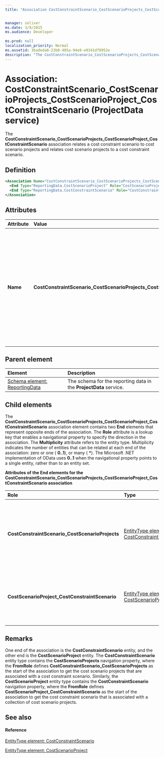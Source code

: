 ```yaml
---
title: "Association CostConstraintScenario_CostScenarioProjects_CostScenarioProject_CostConstraintScenario (ProjectData service)"

 
manager: soliver
ms.date: 3/9/2015
ms.audience: Developer
 
ms.prod: null
localization_priority: Normal
ms.assetid: 3badeda8-23b0-405a-94e8-e9341df8952e
description: "The CostConstraintScenario_CostScenarioProjects_CostScenarioProject_CostConstraintScenario association relates a cost constraint scenario to cost scenario projects and relates cost scenario projects to a cost constraint scenario."
---
```


# Association: CostConstraintScenario_CostScenarioProjects_CostScenarioProject_CostConstraintScenario (ProjectData service)

The **CostConstraintScenario_CostScenarioProjects_CostScenarioProject_CostConstraintScenario** association relates a cost constraint scenario to cost scenario projects and relates cost scenario projects to a cost constraint scenario. 
  
## Definition

```XML
<Association Name="CostConstraintScenario_CostScenarioProjects_CostScenarioProject_CostConstraintScenario">
  <End Type="ReportingData.CostScenarioProject" Role="CostScenarioProject_CostConstraintScenario" Multiplicity="*" />
  <End Type="ReportingData.CostConstraintScenario" Role="CostConstraintScenario_CostScenarioProjects" Multiplicity="0..1" />
</Association>
```

## Attributes

|**Attribute**|**Value**|**Description**|
|:-----|:-----|:-----|
|**Name** <br/> |**CostConstraintScenario_CostScenarioProjects_CostScenarioProject_CostConstraintScenario** <br/> |Identifies the entity types and the navigation properties that form the two-way association for cost constrainst scenarios and cost scenario projects.In the first half of the name, **CostConstraintScenario** is the entity type and **CostScenarioProjects** is the navigation property. In the second half of the name, **CostScenarioProject** is the entity type and **CostConstraintScenario** is the navigation property.  <br/> |
   
## Parent element

|**Element**|**Description**|
|:-----|:-----|
|[Schema element: ReportingData](schema-reportingdata-projectdata-service.md) <br/> |The schema for the reporting data in the **ProjectData** service.  <br/> |
   
## Child elements

The **CostConstraintScenario_CostScenarioProjects_CostScenarioProject_CostConstraintScenario** association element contains two **End** elements that represent opposite ends of the association. The **Role** attribute is a lookup key that enables a navigational property to specify the direction in the association. The **Multiplicity** attribute refers to the entity type. Multiplicity indicates the number of entities that can be related at each end of the association: zero or one ( **0..1**), or many ( **\***). The Microsoft .NET implementation of OData uses **0..1** when the navigational property points to a single entity, rather than to an entity set. 
  
**Attributes of the End elements for the CostConstraintScenario_CostScenarioProjects_CostScenarioProject_CostConstraintScenario association**

|**Role**|**Type**|**Multiplicity**|**Description**|
|:-----|:-----|:-----|:-----|
|**CostConstraintScenario_CostScenarioProjects** <br/> |[EntityType element: CostConstraintScenario](entitytype-costconstraintscenario-projectdata-service.md) <br/> |**0..1** <br/> |There is one cost constraint scenario that corresponds to a collection of cost scenario projects.  <br/> |
|**CostScenarioProject_CostConstraintScenario** <br/> |[EntityType element: CostScenarioProject](entitytype-costscenarioproject-projectdata-service.md) <br/> |**\*** <br/> |There can be many cost scenario projects that correspond with a cost constraint scenario.  <br/> |
   
## Remarks

One end of the association is the **CostConstraintScenario** entity, and the other end is the **CostScenarioProject** entity. The **CostConstraintScenario** entity type contains the **CostScenarioProjects** navigation property, where the **FromRole** defines **CostConstraintScenario_CostScenarioProjects** as the start of the association to get the cost scenario projects that are associated with a cost constraint scenario. Similarly, the **CostScenarioProject** entity type contains the **CostConstraintScenario** navigation property, where the **FromRole** defines **CostScenarioProject_CostConstraintScenario** as the start of the association to get the cost constraint scenario that is associated with a collection of cost scenario projects. 
  
## See also

#### Reference

[EntityType element: CostConstraintScenario](entitytype-costconstraintscenario-projectdata-service.md)
  
[EntityType element: CostScenarioProject](entitytype-costscenarioproject-projectdata-service.md)

